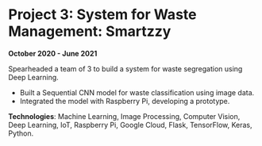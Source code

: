 # Project 3: System for Waste Management: Smartzzy

<!-- ![Project Image](../assets/images/project3.jpg) -->

**October 2020 - June 2021**

Spearheaded a team of 3 to build a system for waste segregation using Deep Learning.
- Built a Sequential CNN model for waste classification using image data.
- Integrated the model with Raspberry Pi, developing a prototype.

**Technologies**: Machine Learning, Image Processing, Computer Vision, Deep Learning, IoT, Raspberry Pi, Google Cloud, Flask, TensorFlow, Keras, Python.
